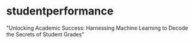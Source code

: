 # studentperformance
"Unlocking Academic Success: Harnessing Machine Learning to Decode the Secrets of Student Grades"
